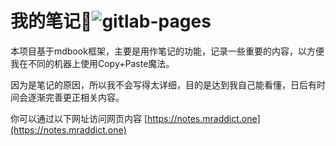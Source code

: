 # 我的笔记👻![gitlab-pages](https://gitlab.com/mraddict/notes/badges/main/pipeline.svg)

本项目基于mdbook框架，主要是用作笔记的功能，记录一些重要的内容，以方便我在不同的机器上使用Copy+Paste魔法。

因为是笔记的原因，所以我不会写得太详细，目的是达到我自己能看懂，日后有时间会逐渐完善更正相关内容。

你可以通过以下网址访问网页内容 [https://notes.mraddict.one](https://notes.mraddict.one)
